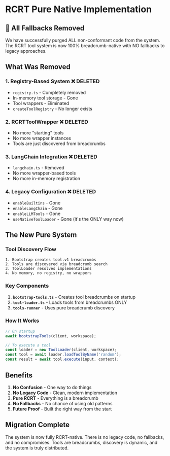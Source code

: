 # RCRT Pure Native Implementation

## 🚫 All Fallbacks Removed

We have successfully purged ALL non-conformant code from the system. The RCRT tool system is now 100% breadcrumb-native with NO fallbacks to legacy approaches.

## What Was Removed

### 1. **Registry-Based System** ❌ DELETED
- `registry.ts` - Completely removed
- In-memory tool storage - Gone
- Tool wrappers - Eliminated
- `createToolRegistry` - No longer exists

### 2. **RCRTToolWrapper** ❌ DELETED  
- No more "starting" tools
- No more wrapper instances
- Tools are just discovered from breadcrumbs

### 3. **LangChain Integration** ❌ DELETED
- `langchain.ts` - Removed
- No more wrapper-based tools
- No more in-memory registration

### 4. **Legacy Configuration** ❌ DELETED
- `enableBuiltins` - Gone
- `enableLangChain` - Gone  
- `enableLLMTools` - Gone
- `useNativeToolLoader` - Gone (it's the ONLY way now)

## The New Pure System

### Tool Discovery Flow
```
1. Bootstrap creates tool.v1 breadcrumbs
2. Tools are discovered via breadcrumb search
3. ToolLoader resolves implementations
4. No memory, no registry, no wrappers
```

### Key Components

1. **`bootstrap-tools.ts`** - Creates tool breadcrumbs on startup
2. **`tool-loader.ts`** - Loads tools from breadcrumbs ONLY
3. **`tools-runner`** - Uses pure breadcrumb discovery

### How It Works

```javascript
// On startup
await bootstrapTools(client, workspace);

// To execute a tool
const loader = new ToolLoader(client, workspace);
const tool = await loader.loadToolByName('random');
const result = await tool.execute(input, context);
```

## Benefits

1. **No Confusion** - One way to do things
2. **No Legacy Code** - Clean, modern implementation
3. **Pure RCRT** - Everything is a breadcrumb
4. **No Fallbacks** - No chance of using old patterns
5. **Future Proof** - Built the right way from the start

## Migration Complete

The system is now fully RCRT-native. There is no legacy code, no fallbacks, and no compromises. Tools are breadcrumbs, discovery is dynamic, and the system is truly distributed.
